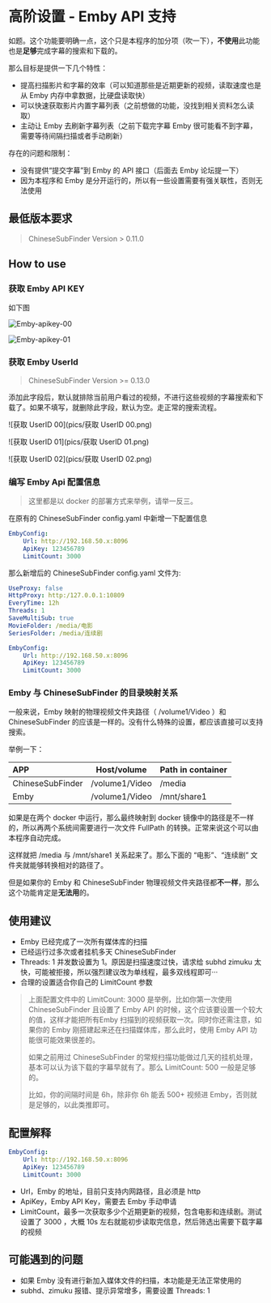 # 高阶设置 - Emby API 支持

如题。这个功能要明确一点，这个只是本程序的加分项（吹一下），**不使用**此功能也是**足够**完成字幕的搜索和下载的。

那么目标是提供一下几个特性：

* 提高扫描影片和字幕的效率（可以知道那些是近期更新的视频，读取速度也是从 Emby 内存中拿数据，比硬盘读取快）
* 可以快速获取影片内置字幕列表（之前想做的功能，没找到相关资料怎么读取）
* 主动让 Emby 去刷新字幕列表（之前下载完字幕 Emby 很可能看不到字幕，需要等待间隔扫描或者手动刷新）

存在的问题和限制：

* 没有提供“提交字幕”到 Emby 的 API 接口（后面去 Emby 论坛提一下）
* 因为本程序和 Emby 是分开运行的，所以有一些设置需要有强关联性，否则无法使用

## 最低版本要求

> ChineseSubFinder Version > 0.11.0

## How to use

### 获取 Emby API KEY

如下图

![Emby-apikey-00](pics/Emby-apikey-00.png)

![Emby-apikey-01](pics/Emby-apikey-01.png)

### 获取 Emby UserId

> ChineseSubFinder Version >= 0.13.0

添加此字段后，默认就排除当前用户看过的视频，不进行这些视频的字幕搜索和下载了。如果不填写，就删除此字段，默认为空。走正常的搜索流程。

![获取 UserID 00](pics/获取 UserID 00.png)



![获取 UserID 01](pics/获取 UserID 01.png)



![获取 UserID 02](pics/获取 UserID 02.png)

### 编写 Emby Api 配置信息

> 这里都是以 docker 的部署方式来举例，请举一反三。

在原有的 ChineseSubFinder  config.yaml 中新增一下配置信息

```yaml
EmbyConfig:
    Url: http://192.168.50.x:8096
    ApiKey: 123456789
    LimitCount: 3000
```

那么新增后的 ChineseSubFinder  config.yaml 文件为:

```yaml
UseProxy: false
HttpProxy: http:/127.0.0.1:10809
EveryTime: 12h
Threads: 1
SaveMultiSub: true
MovieFolder: /media/电影
SeriesFolder: /media/连续剧

EmbyConfig:
    Url: http://192.168.50.x:8096
    ApiKey: 123456789
    LimitCount: 3000
```

### Emby 与 ChineseSubFinder 的目录映射关系

一般来说，Emby 映射的物理视频文件夹路径（ /volume1/Video ）和 ChineseSubFinder 的应该是一样的。没有什么特殊的设置，都应该直接可以支持搜索。

举例一下：

| APP              | Host/volume    | Path in container |
| :--------------- | -------------- | ----------------- |
| ChineseSubFinder | /volume1/Video | /media            |
| Emby             | /volume1/Video | /mnt/share1       |

如果是在两个 docker 中运行，那么最终映射到 docker 镜像中的路径是不一样的，所以再两个系统间需要进行一次文件 FullPath 的转换。正常来说这个可以由本程序自动完成。

这样就把 /media 与 /mnt/share1 关系起来了。那么下面的 “电影”、“连续剧” 文件夹就能够转换相对的路径了。

但是如果你的 Emby 和 ChineseSubFinder 物理视频文件夹路径都**不一样**，那么这个功能肯定是**无法用**的。

## 使用建议

* Emby 已经完成了一次所有媒体库的扫描
* 已经运行过多次或者挂机多天 ChineseSubFinder
* Threads: 1 并发数设置为 1。原因是扫描速度过快，请求给 subhd zimuku 太快，可能被拒接，所以强烈建议改为单线程，最多双线程即可···
* 合理的设置适合你自己的 LimitCount 参数

> 上面配置文件中的 LimitCount: 3000 是举例，比如你第一次使用 ChineseSubFinder 且设置了 Emby API 的时候，这个应该要设置一个较大的值，这样才能把所有Emby 扫描到的视频获取一次。同时你还需注意，如果你的 Emby 刚搭建起来还在扫描媒体库，那么此时，使用 Emby API 功能很可能效果很差的。
>
> 如果之前用过 ChineseSubFinder 的常规扫描功能做过几天的挂机处理，基本可以认为该下载的字幕早就有了。那么 LimitCount: 500 一般是足够的。
>
> 比如，你的间隔时间是 6h，除非你 6h 能丢 500+ 视频进 Emby，否则就是足够的，以此类推即可。

## 配置解释

```yaml
EmbyConfig:
    Url: http://192.168.50.x:8096
    ApiKey: 123456789
    LimitCount: 3000
```

* Url，Emby 的地址，目前只支持内网路径，且必须是 http
* ApiKey，Emby API Key，需要去 Emby 手动申请
* LimitCount，最多一次获取多少个近期更新的视频，包含电影和连续剧。测试设置了 3000 ，大概 10s 左右就能初步读取完信息，然后筛选出需要下载字幕的视频

## 可能遇到的问题

* 如果 Emby 没有进行新加入媒体文件的扫描，本功能是无法正常使用的
* subhd、zimuku 报错、提示异常增多，需要设置 Threads: 1